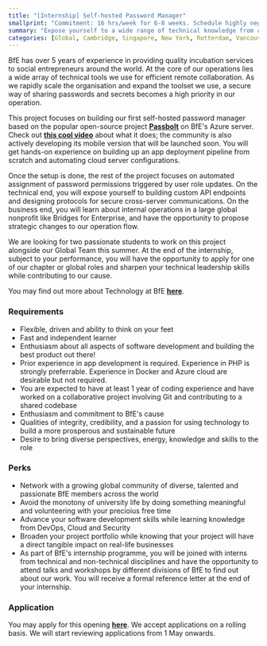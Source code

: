 ```yaml
---
title: "[Internship] Self-hosted Password Manager"
smallprint: "Commitment: 16 hrs/week for 6-8 weeks. Schedule highly negotiable."
summary: "Expose yourself to a wide range of technical knowledge from app development, database management, security to DevOps. Build a self-hosted password manager to transform our internal operations. Applications will be reviewed from 1 May onwards." # this will be visible on platforms like LinkedIn when sharing
categories: [Global, Cambridge, Singapore, New York, Rotterdam, Vancouver, Technology]
---
```


BfE has over 5 years of experience in providing quality incubation services to social entrepreneurs around the world. At the core of our operations lies a wide array of technical tools we use for efficient remote collaboration. As we rapidly scale the organisation and expand the toolset we use, a secure way of sharing passwords and secrets becomes a high priority in our operation.

This project focuses on building our first self-hosted password manager based on the popular open-source project [**Passbolt**](https://www.passbolt.com/) on BfE's Azure server. Check out [**this cool video**](https://www.youtube.com/watch?v=2lQQojXLWSQ) about what it does; the community is also actively developing its mobile version that will be launched soon. You will get hands-on experience on building up an app deployment pipeline from scratch and automating cloud server configurations. 

Once the setup is done, the rest of the project focuses on automated assignment of password permissions triggered by user role updates. On the technical end, you will expose yourself to building custom API endpoints and designing protocols for secure cross-server communications. On the business end, you will learn about internal operations in a large global nonprofit like Bridges for Enterprise, and have the opportunity to propose strategic changes to our operation flow.

We are looking for two passionate students to work on this project alongside our Global Team this summer. At the end of the internship, subject to your performance, you will have the opportunity to apply for one of our chapter or global roles and sharpen your technical leadership skills while contributing to our cause.

You may find out more about Technology at BfE [**here**](https://tech.bridgesforenterprise.com).

### Requirements
- Flexible, driven and ability to think on your feet
- Fast and independent learner
- Enthusiasm about all aspects of software development and building the best product out there!
- Prior experience in app development is required. Experience in PHP is strongly preferrable. Experience in Docker and Azure cloud are desirable but not required. 
- You are expected to have at least 1 year of coding experience and have worked on a collaborative project involving Git and contributing to a shared codebase
- Enthusiasm and commitment to BfE's cause
- Qualities of integrity, credibility, and a passion for using technology to build a more prosperous and sustainable future
- Desire to bring diverse perspectives, energy, knowledge and skills to the role

### Perks
- Network with a growing global community of diverse, talented and passionate BfE members across the world
- Avoid the monotony of university life by doing something meaningful and volunteering with your precioius free time
- Advance your software development skills while learning knowledge from DevOps, Cloud and Security
- Broaden your project portfolio while knowing that your project will have a direct tangible impact on real-life businesses
- As part of BfE's internship programme, you will be joined with interns from technical and non-technical disciplines and have the opportunity to attend talks and workshops by different divisions of BfE to find out about our work. You will receive a formal reference letter at the end of your internship.

### Application
You may apply for this opening [**here**](https://forms.gle/RpyaEKcxZY14wW6F8). We accept applications on a rolling basis. We will start reviewing applications from 1 May onwards.
